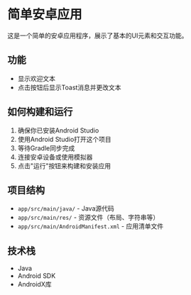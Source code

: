 # 简单安卓应用

这是一个简单的安卓应用程序，展示了基本的UI元素和交互功能。

## 功能

- 显示欢迎文本
- 点击按钮后显示Toast消息并更改文本

## 如何构建和运行

1. 确保你已安装Android Studio
2. 使用Android Studio打开这个项目
3. 等待Gradle同步完成
4. 连接安卓设备或使用模拟器
5. 点击"运行"按钮来构建和安装应用

## 项目结构

- `app/src/main/java/` - Java源代码
- `app/src/main/res/` - 资源文件（布局、字符串等）
- `app/src/main/AndroidManifest.xml` - 应用清单文件

## 技术栈

- Java
- Android SDK
- AndroidX库 